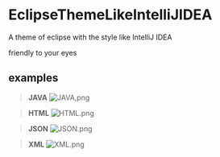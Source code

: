 # EclipseThemeLikeIntelliJIDEA

A theme of eclipse with the style like IntelliJ IDEA

friendly to your eyes

## examples

>**JAVA**
![JAVA,png](https://github.com/qjyoung/EclipseThemeLikeIntelliJIDEA/blob/master/pics/java.png)

>**HTML**
![HTML.png](https://github.com/qjyoung/EclipseThemeLikeIntelliJIDEA/blob/master/pics/html.png)

>**JSON**
![JSON.png](https://github.com/qjyoung/EclipseThemeLikeIntelliJIDEA/blob/master/pics/json.png)

>**XML**
![XML.png](https://github.com/qjyoung/EclipseThemeLikeIntelliJIDEA/blob/master/pics/xml.png)